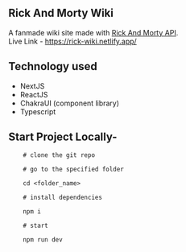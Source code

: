 ## Rick And Morty Wiki

A fanmade wiki site made with [Rick And Morty API](https://rickandmortyapi.com/). <br>
Live Link - https://rick-wiki.netlify.app/

## Technology used

- NextJS
- ReactJS
- ChakraUI (component library)
- Typescript

## Start Project Locally-

```
    # clone the git repo

    # go to the specified folder

    cd <folder_name>

    # install dependencies

    npm i

    # start

    npm run dev

```
